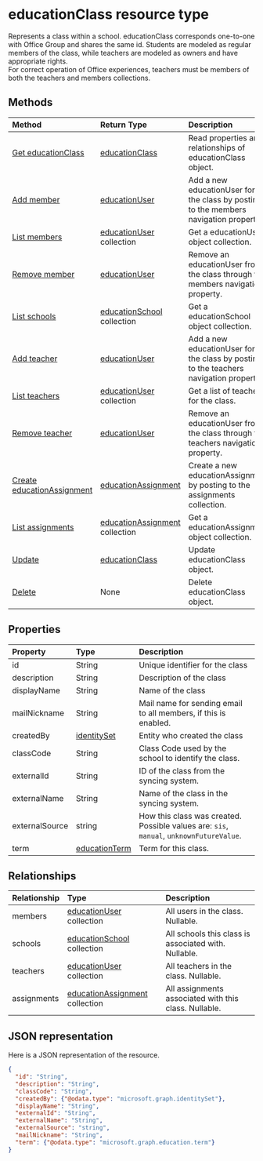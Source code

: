 # educationClass resource type

Represents a class within a school.  educationClass corresponds one-to-one with Office Group and shares the same id.
Students are modeled as regular members of the class, while teachers are modeled as owners and have appropriate rights.  
For correct operation of Office experiences, teachers must be members of both the teachers and members collections.  


## Methods

| Method		   | Return Type	|Description|
|:---------------|:--------|:----------|
|[Get educationClass](../api/educationclass_get.md) | [educationClass](educationclass.md) |Read properties and relationships of educationClass object.|
|[Add member](../api/educationclass_post_members.md) |[educationUser](educationuser.md)| Add a new educationUser for the class by posting to the members navigation property.|
|[List members](../api/educationclass_list_members.md) |[educationUser](educationuser.md) collection| Get a educationUser object collection.|
|[Remove member](../api/educationclass_delete_members.md) |[educationUser](educationuser.md)| Remove an educationUser from the class through the members navigation property.|
|[List schools](../api/educationclass_list_schools.md) |[educationSchool](educationschool.md) collection| Get a educationSchool object collection.|
|[Add teacher](../api/educationclass_post_teachers.md) |[educationUser](educationuser.md)| Add a new educationUser for the class by posting to the teachers navigation property.|
|[List teachers](../api/educationclass_list_teachers.md) |[educationUser](educationuser.md) collection| Get a list of teachers for the class.|
|[Remove teacher](../api/educationclass_delete_teachers.md) |[educationUser](educationuser.md)| Remove an educationUser from the class through the teachers navigation property.|
|[Create educationAssignment](../../Assignments/api/educationclass_post_assignments.md) |[educationAssignment](../../Assignments/resources/educationassignment.md)| Create a new educationAssignment by posting to the assignments collection.|
|[List assignments](../../Assignments/api/educationclass_list_assignments.md) |[educationAssignment](../../Assignments/resources/educationassignment.md) collection| Get a educationAssignment object collection.|
|[Update](../api/educationclass_update.md) | [educationClass](educationclass.md)	|Update educationClass object. |
|[Delete](../api/educationclass_delete.md) | None |Delete educationClass object. |

## Properties
| Property	   | Type	|Description|
|:---------------|:--------|:----------|
|id| String| Unique identifier for the class|
|description|String| Description of the class|
|displayName|String| Name of the class|
|mailNickname|String| Mail name for sending email to all members, if this is enabled. |
|createdBy|[identitySet](identityset.md)| Entity who created the class |
|classCode|String| Class Code used by the school to identify the class.|
|externalId|String| ID of the class from the syncing system. |
|externalName|String|Name of the class in the syncing system.|
|externalSource|string| How this class was created.  Possible values are: `sis`, `manual`, `unknownFutureValue`.|
|term|[educationTerm](educationterm.md)|Term for this class.|


## Relationships
| Relationship | Type	|Description|
|:---------------|:--------|:----------|
|members|[educationUser](educationuser.md) collection| All users in the class. Nullable.|
|schools|[educationSchool](educationschool.md) collection| All schools this class is associated with. Nullable.|
|teachers|[educationUser](educationuser.md) collection|  All teachers in the class.  Nullable.|
|assignments|[educationAssignment](../../Assignments/resources/educationassignment.md) collection| All assignments associated with this class. Nullable.|

## JSON representation

Here is a JSON representation of the resource.

<!-- {
  "blockType": "resource",
  "optionalProperties": [

  ],
  "@odata.type": "microsoft.graph.educationClass"
}-->

```json
{
  "id": "String",
  "description": "String",
  "classCode": "String",
  "createdBy": {"@odata.type": "microsoft.graph.identitySet"},
  "displayName": "String",
  "externalId": "String",
  "externalName": "String",
  "externalSource": "string",
  "mailNickname": "String",
  "term": {"@odata.type": "microsoft.graph.education.term"}
}

```

<!-- uuid: 8fcb5dbc-d5aa-4681-8e31-b001d5168d79
2015-10-25 14:57:30 UTC -->
<!-- {
  "type": "#page.annotation",
  "description": "educationClass resource",
  "keywords": "",
  "section": "documentation",
  "tocPath": ""
}-->